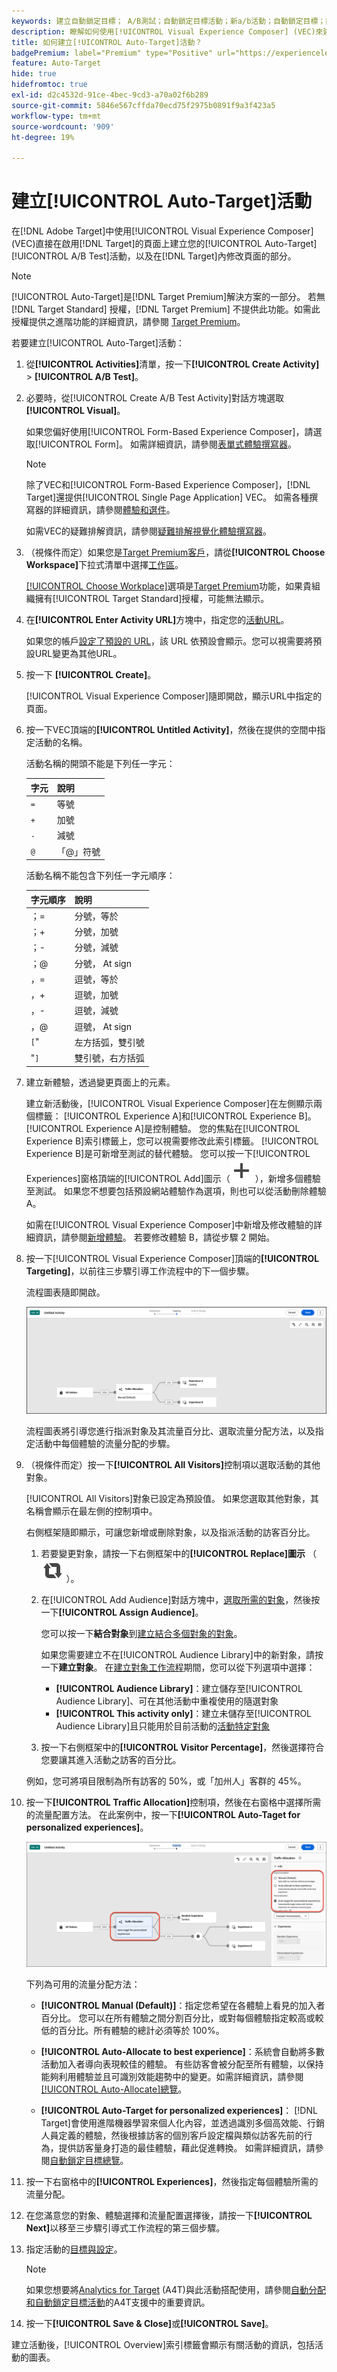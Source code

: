 ```yaml
---
keywords: 建立自動鎖定目標； A/B測試；自動鎖定目標活動；新a/b活動；自動鎖定目標；針對個人化體驗自動鎖定目標；個人化；最佳化
description: 瞭解如何使用[!UICONTROL Visual Experience Composer] (VEC)來建立[!UICONTROL Auto-Target] A/B測試活動。
title: 如何建立[!UICONTROL Auto-Target]活動？
badgePremium: label="Premium" type="Positive" url="https://experienceleague.adobe.com/docs/target/using/introduction/intro.html?lang=en#premium newtab=true" tooltip="檢視Target Premium包含的內容。"
feature: Auto-Target
hide: true
hidefromtoc: true
exl-id: d2c4532d-91ce-4bec-9cd3-a70a02f6b289
source-git-commit: 5846e567cffda70ecd75f2975b0891f9a3f423a5
workflow-type: tm+mt
source-wordcount: '909'
ht-degree: 19%

---
```


# 建立[!UICONTROL Auto-Target]活動

在[!DNL Adobe Target]中使用[!UICONTROL Visual Experience Composer] (VEC)直接在啟用[!DNL Target]的頁面上建立您的[!UICONTROL Auto-Target] [!UICONTROL A/B Test]活動，以及在[!DNL Target]內修改頁面的部分。

>[!NOTE]
>
>[!UICONTROL Auto-Target]是[!DNL Target Premium]解決方案的一部分。 若無 [!DNL Target Standard] 授權，[!DNL Target Premium] 不提供此功能。如需此授權提供之進階功能的詳細資訊，請參閱 [Target Premium](/help/main/c-intro/intro.md)。

若要建立[!UICONTROL Auto-Target]活動：

1. 從&#x200B;**[!UICONTROL Activities]**&#x200B;清單，按一下&#x200B;**[!UICONTROL Create Activity]** > **[!UICONTROL A/B Test]**。

1. 必要時，從[!UICONTROL Create A/B Test Activity]對話方塊選取&#x200B;**[!UICONTROL Visual]**。

   如果您偏好使用[!UICONTROL Form-Based Experience Composer]，請選取[!UICONTROL Form]。 如需詳細資訊，請參閱[表單式體驗撰寫器](/help/main/c-experiences/form-experience-composer.md)。

   >[!NOTE]
   >
   >除了VEC和[!UICONTROL Form-Based Experience Composer]，[!DNL Target]還提供[!UICONTROL Single Page Application] VEC。 如需各種撰寫器的詳細資訊，請參閱[體驗和選件](/help/main/c-experiences/experiences.md)。
   >
   >如需VEC的疑難排解資訊，請參閱[疑難排解視覺化體驗撰寫器](/help/main/c-experiences/c-visual-experience-composer/r-troubleshoot-composer/troubleshoot-composer.md)。

1. （視條件而定）如果您是[Target Premium客戶](/help/main/c-intro/intro.md#premium)，請從&#x200B;**[!UICONTROL Choose Workspace]**&#x200B;下拉式清單中選擇[工作區](/help/main/administrating-target/c-user-management/property-channel/property-channel.md)。

   [[!UICONTROL Choose Workplace]](/help/main/administrating-target/c-user-management/property-channel/property-channel.md)選項是[Target Premium](/help/main/c-intro/intro.md)功能，如果貴組織擁有[!UICONTROL Target Standard]授權，可能無法顯示。

1. 在&#x200B;**[!UICONTROL Enter Activity URL]**&#x200B;方塊中，指定您的[活動URL](/help/main/c-activities/t-test-ab/t-test-create-ab/ab-activity-url.md)。

   如果您的帳戶[設定了預設的 URL](/help/main/administrating-target/visual-experience-composer-set-up.md)，該 URL 依預設會顯示。您可以視需要將預設URL變更為其他URL。

1. 按一下 **[!UICONTROL Create]**。

   [!UICONTROL Visual Experience Composer]隨即開啟，顯示URL中指定的頁面。

1. 按一下VEC頂端的&#x200B;**[!UICONTROL Untitled Activity]**，然後在提供的空間中指定活動的名稱。

   活動名稱的開頭不能是下列任一字元：

   | 字元 | 說明 |
   |--- |--- |
   | `=` | 等號 |
   | `+` | 加號 |
   | `-` | 減號 |
   | `@` | 「@」符號 |

   活動名稱不能包含下列任一字元順序：

   | 字元順序 | 說明 |
   |--- |--- |
   | ；= | 分號，等於 |
   | ；+ | 分號，加號 |
   | ；- | 分號，減號 |
   | ；@ | 分號， At sign |
   | ，= | 逗號，等於 |
   | ，+ | 逗號，加號 |
   | ，- | 逗號，減號 |
   | ，@ | 逗號， At sign |
   | `[`&quot; | 左方括弧，雙引號 |
   | &quot;`]` | 雙引號，右方括弧 |

1. 建立新體驗，透過變更頁面上的元素。

   建立新活動後，[!UICONTROL Visual Experience Composer]在左側顯示兩個標籤： [!UICONTROL Experience A]和[!UICONTROL Experience B]。 [!UICONTROL Experience A]是控制體驗。 您的焦點在[!UICONTROL Experience B]索引標籤上，您可以視需要修改此索引標籤。 [!UICONTROL Experience B]是可新增至測試的替代體驗。 您可以按一下[!UICONTROL Experiences]窗格頂端的[!UICONTROL Add]圖示（![新增圖示](/help/main/assets/icons/Add.svg) ），新增多個體驗至測試。 如果您不想要包括預設網站體驗作為選項，則也可以從活動刪除體驗 A。

   如需在[!UICONTROL Visual Experience Composer]中新增及修改體驗的詳細資訊，請參閱[新增體驗](/help/main/c-activities/t-test-ab/t-test-create-ab/ab-add-experience.md#task_454646F2895242D3B92DC395A0CE1A00)。 若要修改體驗 B，請從步驟 2 開始。

1. 按一下[!UICONTROL Visual Experience Composer]頂端的&#x200B;**[!UICONTROL Targeting]**，以前往三步驟引導工作流程中的下一個步驟。

   流程圖表隨即開啟。

   ![A/B 測試鎖定目標步驟](/help/main/c-activities/t-test-ab/t-test-create-ab/assets/ab_flow-new-ui.png)

   流程圖表將引導您進行指派對象及其流量百分比、選取流量分配方法，以及指定活動中每個體驗的流量分配的步驟。

1. （視條件而定）按一下&#x200B;**[!UICONTROL All Visitors]**&#x200B;控制項以選取活動的其他對象。

   [!UICONTROL All Visitors]對象已設定為預設值。 如果您選取其他對象，其名稱會顯示在最左側的控制項中。

   右側框架隨即顯示，可讓您新增或刪除對象，以及指派活動的訪客百分比。

   1. 若要變更對象，請按一下右側框架中的&#x200B;**[!UICONTROL Replace]圖示** （ ![取代圖示](/help/main/assets/icons/Retweet.svg) ）。
   1. 在[!UICONTROL Add Audience]對話方塊中，[選取所需的對象](/help/main/c-activities/t-test-ab/t-test-create-ab/ab-audience.md)，然後按一下&#x200B;**[!UICONTROL Assign Audience]**。

      您可以按一下&#x200B;**結合對象**&#x200B;到[建立結合多個對象的對象](/help/main/c-target/combining-multiple-audiences.md)。

      如果您需要建立不在[!UICONTROL Audience Library]中的新對象，請按一下&#x200B;**建立對象**。 在[建立對象工作流程](/help/main/c-target/c-audiences/audiences.md)期間，您可以從下列選項中選擇：

      * **[!UICONTROL Audience Library]**：建立儲存至[!UICONTROL Audience Library]、可在其他活動中重複使用的隨選對象
      * **[!UICONTROL This activity only]**：建立未儲存至[!UICONTROL Audience Library]且只能用於目前活動的[活動特定對象](/help/main/c-target/creating-activity-only-audience.md)

   1. 按一下右側框架中的&#x200B;**[!UICONTROL Visitor Percentage]**，然後選擇符合您要讓其進入活動之訪客的百分比。

   例如，您可將項目限制為所有訪客的 50%，或「加州人」客群的 45%。

1. 按一下&#x200B;**[!UICONTROL Traffic Allocation]**&#x200B;控制項，然後在右窗格中選擇所需的流量配置方法。 在此案例中，按一下&#x200B;**[!UICONTROL Auto-Taget for personalized experiences]**。

   ![流量分配方法設定](/help/main/c-activities/assets/auto-target.png)

   下列為可用的流量分配方法：

   * **[!UICONTROL Manual (Default)]**：指定您希望在各體驗上看見的加入者百分比。 您可以在所有體驗之間分割百分比，或對每個體驗指定較高或較低的百分比。所有體驗的總計必須等於 100%。

   * **[!UICONTROL Auto-Allocate to best experience]**：系統會自動將多數活動加入者導向表現較佳的體驗。 有些訪客會被分配至所有體驗，以保持能夠利用體驗並且可識別效能趨勢中的變更。如需詳細資訊，請參閱[[!UICONTROL Auto-Allocate]總覽](/help/main/c-activities/automated-traffic-allocation/automated-traffic-allocation.md#concept_A1407678796B4C569E94CBA8A9F7F5D4)。

   * **[!UICONTROL Auto-Target for personalized experiences]**： [!DNL Target]會使用進階機器學習來個人化內容，並透過識別多個高效能、行銷人員定義的體驗，然後根據訪客的個別客戶設定檔與類似訪客先前的行為，提供訪客量身打造的最佳體驗，藉此促進轉換。 如需詳細資訊，請參閱[自動鎖定目標總覽](/help/main/c-activities/auto-target/auto-target-to-optimize.md)。

1. 按一下右窗格中的&#x200B;**[!UICONTROL Experiences]**，然後指定每個體驗所需的流量分配。

1. 在您滿意您的對象、體驗選擇和流量配置選擇後，請按一下&#x200B;**[!UICONTROL Next]**&#x200B;以移至三步驟引導式工作流程的第三個步驟。

1. 指定活動的[目標與設定](/help/main/c-activities/t-test-ab/t-test-create-ab/ab-goals-and-settings.md)。

   >[!NOTE]
   >
   >如果您想要將[Analytics for Target](/help/main/c-integrating-target-with-mac/a4t/a4t.md) (A4T)與此活動搭配使用，請參閱[自動分配和自動鎖定目標活動](/help/main/c-integrating-target-with-mac/a4t/a4t-at-aa.md)的A4T支援中的重要資訊。

1. 按一下&#x200B;**[!UICONTROL Save & Close]**&#x200B;或&#x200B;**[!UICONTROL Save]**。

建立活動後，[!UICONTROL Overview]索引標籤會顯示有關活動的資訊，包括活動的圖表。
